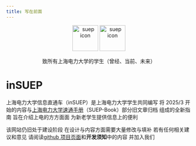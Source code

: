 ```yaml
---
title: 写在前面
---
```


<p style="text-align: center;">
    <img src="../static/imgs/logo.png" alt="suep icon" style="width: 70px; height: 70px"> 
    <img src="../static/imgs/name.png" alt="suep icon" style="height: 70px">
</p>
<p style="text-align: center;">致所有上海电力大学的学生（曾经、当前、未来）</p>

# inSUEP

上海电力大学信息直通车（inSUEP）是上海电力大学学生共同编写 将 2025/3 开始的内容与[上海电力大学速通手册](https://github.com/SUEP-Plus/SUEP-Book)（SUEP-Book）部分旧文章归档 组成的全新指南 旨在介绍上电的方方面面 为新老学生提供信息上的便利

该网站仍旧处于建设阶段 在设计与内容方面需要大量修改与填补 若有任何相关建议和意见 请阅读[github 项目页面](https://github.com/EmptyDust/InSUEP)和**开发须知**中的内容 并加入我们
